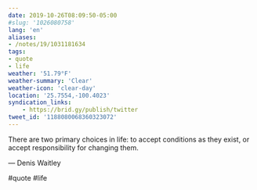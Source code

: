 ```yaml
---
date: 2019-10-26T08:09:50-05:00
#slug: '1026080758'
lang: 'en'
aliases:
- /notes/19/1031181634
tags:
- quote
- life
weather: '51.79°F'
weather-summary: 'Clear'
weather-icon: 'clear-day'
location: '25.7554,-100.4023'
syndication_links:
    - https://brid.gy/publish/twitter
tweet_id: '1188080068360323072'
---
```

There are two primary choices in life: to accept conditions as they exist, or accept responsibility for changing them.

— Denis Waitley

#quote #life
